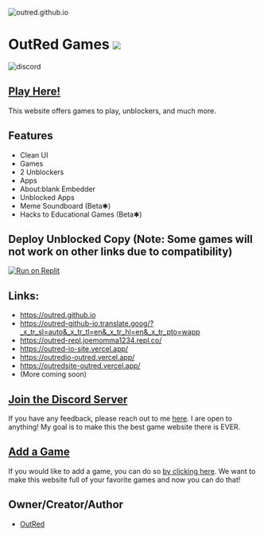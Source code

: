 ![outred.github.io](https://socialify.git.ci/OutRed/outred.github.io/image?description=1&font=Inter&forks=1&issues=1&language=1&name=1&owner=1&pattern=Circuit%20Board&pulls=1&stargazers=1&theme=Dark)

# OutRed Games <a href="https://hits.seeyoufarm.com"><img src="https://hits.seeyoufarm.com/api/count/incr/badge.svg?url=https%3A%2F%2Fgithub.com%2FOutRed%2Foutred.github.io&count_bg=%236BA83D&title_bg=%23555555&icon=codeigniter.svg&icon_color=%23E7E7E7&title=Page+Visits&edge_flat=false"/></a>
<img src="https://invidget.switchblade.xyz/9qYmpWS8ve?theme=dark)](https://discord.gg/9qYmpWS8ve" alt="discord"></img>
## [Play Here!](https://outred.github.io/)
This website offers games to play, unblockers, and much more.
## Features
- Clean UI
- Games
- 2 Unblockers
- Apps
- About:blank Embedder
- Unblocked Apps
- Meme Soundboard (Beta✱)
- Hacks to Educational Games (Beta✱)
## Deploy Unblocked Copy (Note: Some games will not work on other links due to compatibility)
[![Run on Replit](https://binbashbanana.github.io/deploy-buttons/buttons/remade/replit.svg)](https://replit.com/github/OutRed/outred.github.io)
## Links:
- https://outred.github.io
- https://outred-github-io.translate.goog/?_x_tr_sl=auto&_x_tr_tl=en&_x_tr_hl=en&_x_tr_pto=wapp
- https://outred-repl.joemomma1234.repl.co/
- https://outred-io-site.vercel.app/
- https://outredio-outred.vercel.app/
- https://outredsite-outred.vercel.app/
- (More coming soon)
## [Join the Discord Server](https://discord.gg/s8Z4tsExcd)

If you have any feedback, please reach out to me [here](https://github.com/OutRed/outred.github.io/discussions/17). I are open to anything! My goal is to make this the best game website there is EVER.


## [Add a Game](https://github.com/OutRed/outred.github.io/discussions/15)
If you would like to add a game, you can do so [by clicking here](https://github.com/OutRed/outred.github.io/discussions/15). We want to make this website full of your favorite games and now you can do that!
## Owner/Creator/Author

- [OutRed](https://www.github.com/OutRed)
